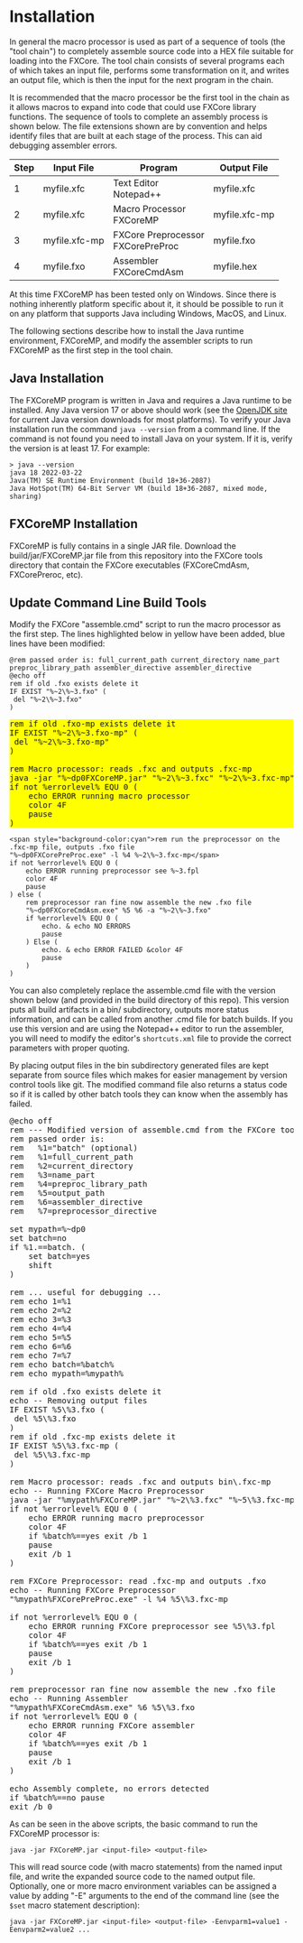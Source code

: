 # Installation

In general the macro processor is used as part of a sequence of tools (the "tool chain") to completely assemble
source code into a HEX file suitable for loading into the FXCore. The tool chain consists of several programs
each of which takes an input file, performs some transformation on it, and writes an output file, which is then
the input for the next program in the chain.

It is recommended that the macro processor be the first tool in the chain as it allows macros to expand into
code that could use FXCore library functions. The sequence of tools to complete an assembly process is shown
below. The file extensions shown are by convention and helps identify files that are built at each stage of
the process. This can aid debugging assembler errors.

| Step | Input File | Program | Output File |
|------|------------|---------|-------------|
| 1 | myfile.xfc | Text Editor<br>Notepad++ | myfile.xfc |
| 2 | myfile.xfc | Macro Processor<br>FXCoreMP | myfile.xfc-mp |
| 3 | myfile.xfc-mp | FXCore Preprocessor<br>FXCorePreProc | myfile.fxo |
| 4 | myfile.fxo | Assembler<br>FXCoreCmdAsm | myfile.hex |

At this time FXCoreMP has been tested only on Windows. Since there is nothing inherently platform specific about it,
it should be possible to run it on any platform that supports Java including Windows, MacOS, and Linux.

The following sections describe how to install the Java runtime environment, FXCoreMP, and modify the
assembler scripts to run FXCoreMP as the first step in the tool chain.

## Java Installation

The FXCoreMP program is written in Java and requires a Java runtime to be installed. Any Java version 17 or above
should work (see the [OpenJDK site](https://jdk.java.net/) for current Java version downloads for most platforms).
To verify your Java installation run the command `java --version` from a command line. If the command is not
found you need to install Java on your system. If it is, verify the version is at least 17. For example:

```
> java --version
java 18 2022-03-22
Java(TM) SE Runtime Environment (build 18+36-2087)
Java HotSpot(TM) 64-Bit Server VM (build 18+36-2087, mixed mode, sharing)
```

## FXCoreMP Installation

FXCoreMP is fully contains in a single JAR file. Download the build/jar/FXCoreMP.jar file from 
this repository into the FXCore tools directory that
contain the FXCore executables (FXCoreCmdAsm, FXCorePreroc, etc).

## Update Command Line Build Tools

Modify the FXCore "assemble.cmd" script to run the macro processor as the first step. The lines highlighted
below in yellow have been added, blue lines have been modified:

```
@rem passed order is: full_current_path current_directory name_part preproc_library_path assembler_directive assembler_directive
@echo off
rem if old .fxo exists delete it
IF EXIST "%~2\%~3.fxo" (
 del "%~2\%~3.fxo"
)
```

<pre style="background-color:yellow">
rem if old .fxo-mp exists delete it
IF EXIST "%~2\%~3.fxo-mp" (
 del "%~2\%~3.fxo-mp"
)

rem Macro processor: reads .fxc and outputs .fxc-mp
java -jar "%~dp0FXCoreMP.jar" "%~2\%~3.fxc" "%~2\%~3.fxc-mp"
if not %errorlevel% EQU 0 (
	echo ERROR running macro processor
	color 4F
	pause
)
</pre>

```
<span style="background-color:cyan">rem run the preprocessor on the .fxc-mp file, outputs .fxo file
"%~dp0FXCorePreProc.exe" -l %4 %~2\%~3.fxc-mp</span>
if not %errorlevel% EQU 0 (
	echo ERROR running preprocessor see %~3.fpl
	color 4F
	pause
) else (
	rem preprocessor ran fine now assemble the new .fxo file
	"%~dp0FXCoreCmdAsm.exe" %5 %6 -a "%~2\%~3.fxo"
	if %errorlevel% EQU 0 (
		echo. & echo NO ERRORS 
		pause
	) Else ( 
		echo. & echo ERROR FAILED &color 4F 
		pause
	)
)
```

You can also completely replace the assemble.cmd file with the version shown below (and
provided in the build directory of this repo). This 
version puts all build artifacts in a bin/ subdirectory, outputs more status information,
and can be called from another .cmd file for batch builds. If you use this version and
are using the Notepad++ editor to run the assembler, you will need to modify the editor's
`shortcuts.xml` file to provide the correct parameters with proper quoting. 

By placing
output files in the bin subdirectory generated files are kept separate from source files
which makes for easier management by version control tools like git. The modified command
file also returns a status code so if it is called by other batch tools they can know
when the assembly has failed.

<pre>
@echo off
rem --- Modified version of assemble.cmd from the FXCore tools distribution
rem passed order is: 
rem   %1="batch" (optional)
rem   %1=full_current_path
rem   %2=current_directory
rem   %3=name_part
rem   %4=preproc_library_path
rem   %5=output_path
rem   %6=assembler_directive
rem   %7=preprocessor_directive

set mypath=%~dp0
set batch=no
if %1.==batch. (
	set batch=yes
	shift
)

rem ... useful for debugging ...
rem echo 1=%1
rem echo 2=%2
rem echo 3=%3
rem echo 4=%4
rem echo 5=%5
rem echo 6=%6
rem echo 7=%7
rem echo batch=%batch%
rem echo mypath=%mypath%

rem if old .fxo exists delete it
echo -- Removing output files
IF EXIST %5\%3.fxo (
 del %5\%3.fxo
)
rem if old .fxc-mp exists delete it
IF EXIST %5\%3.fxc-mp (
 del %5\%3.fxc-mp
)

rem Macro processor: reads .fxc and outputs bin\.fxc-mp
echo -- Running FXCore Macro Preprocessor
java -jar "%mypath%FXCoreMP.jar" "%~2\%3.fxc" "%~5\%3.fxc-mp"
if not %errorlevel% EQU 0 (
	echo ERROR running macro preprocessor
	color 4F
	if %batch%==yes exit /b 1
	pause
	exit /b 1
)

rem FXCore Preprocessor: read .fxc-mp and outputs .fxo
echo -- Running FXCore Preprocessor
"%mypath%FXCorePreProc.exe" -l %4 %5\%3.fxc-mp

if not %errorlevel% EQU 0 (
	echo ERROR running FXCore preprocessor see %5\%3.fpl
	color 4F
	if %batch%==yes exit /b 1
	pause
	exit /b 1
)

rem preprocessor ran fine now assemble the new .fxo file
echo -- Running Assembler
"%mypath%FXCoreCmdAsm.exe" %6 %5\%3.fxo
if not %errorlevel% EQU 0 (
	echo ERROR running FXCore assembler
	color 4F
	if %batch%==yes exit /b 1
	pause
	exit /b 1
)

echo Assembly complete, no errors detected
if %batch%==no pause
exit /b 0
</pre>

As can be seen in the above scripts, the basic command to run the FXCoreMP processor is:

```
java -jar FXCoreMP.jar <input-file> <output-file>
```

This will read source code (with macro statements) from the named input file, and write the expanded
source code to the named output file. Optionally, one or more macro environment variables can be
assigned a value by adding "-E" arguments to the end of the command line (see the `$set` macro statement
description):

```
java -jar FXCoreMP.jar <input-file> <output-file> -Eenvparm1=value1 -Eenvparm2=value2 ...
```

